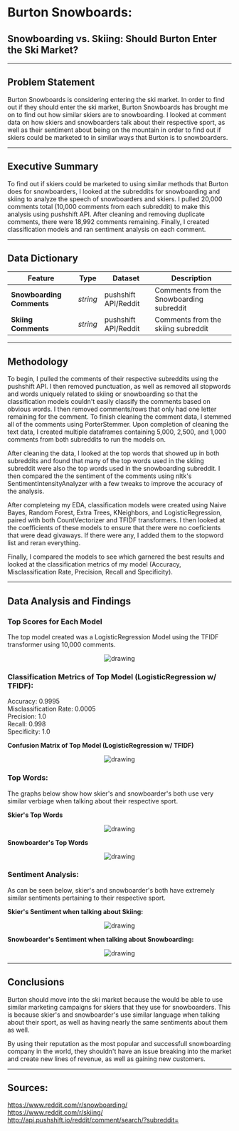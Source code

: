 # Burton Snowboards:
## Snowboarding vs. Skiing: Should Burton Enter the Ski Market?

---

## Problem Statement

Burton Snowboards is considering entering the ski market.  In order to find out if they should enter the ski market, Burton Snowboards has brought me on to find out how similar skiers are to snowboarding.  I looked at comment data on how skiers and snowboarders talk about their respective sport, as well as their sentiment about being on the mountain in order to find out if skiers could be marketed to in similar ways that Burton is to snowboarders.

---

## Executive Summary
To find out if skiers could be marketed to using similar methods that Burton does for snowboarders, I looked at the subreddits for snowboarding and skiing to analyze the speech of snowboarders and skiers.  I pulled 20,000 comments total (10,000 comments from each subreddit) to make this analysis using pushshift API.  After cleaning and removing duplicate comments, there were 18,992 comments remaining.  Finally, I created classification models and ran sentiment analysis on each comment. 

---

## Data Dictionary
|Feature|Type|Dataset|Description|
|-----------------|-----------------|-----------------|-----------------|
|**Snowboarding Comments**|*string*|pushshift API/Reddit|Comments from the Snowboarding subreddit| 
|**Skiing Comments**|*string*|pushshift API/Reddit|Comments from the skiing subreddit|  

---

## Methodology

To begin, I pulled the comments of their respective subreddits using the pushshift API.  I then removed punctuation, as well as removed all stopwords and words uniquely related to skiing or snowboarding so that the classification models couldn't easily classify the comments based on obvious words.  I then removed comments/rows that only had one letter remaining for the comment.  To finish cleaning the comment data, I stemmed all of the comments using PorterStemmer.  Upon completion of cleaning the text data, I created multiple dataframes containing 5,000, 2,500, and 1,000 comments from both subreddits to run the models on.

After cleaning the data, I looked at the top words that showed up in both subreddits and found that many of the top words used in the skiing subreddit were also the top words used in the snowboarding subreddit.  I then compared the the sentiment of the comments using nltk's SentimentIntensityAnalyzer with a few tweaks to improve the accuracy of the analysis.

After completeing my EDA, classification models were created using Naive Bayes, Random Forest, Extra Trees, KNeighbors, and LogisticRegression, paired with both CountVectorizer and TFIDF transformers.  I then looked at the coefficients of these models to ensure that there were no coeficients that were dead givaways.  If there were any, I added them to the stopword list and reran everything.

Finally, I compared the models to see which garnered the best results and looked at the classification metrics of my model (Accuracy, Misclassification Rate, Precision, Recall and Specificity).
    
---

## Data Analysis and Findings
### Top Scores for Each Model
The top model created was a LogisticRegression Model using the TFIDF transformer using 10,000 comments.

<p align="center">
  <img src="./vizualizations/top_scores.png" alt="drawing" />
</p>

### Classification Metrics of Top Model (LogisticRegression w/ TFIDF):
Accuracy: 0.9995\
Misclassification Rate: 0.0005\
Precision: 1.0\
Recall: 0.998\
Specificity: 1.0

**Confusion Matrix of Top Model (LogisticRegression w/ TFIDF)**

<p align="center">
    <img src="./vizualizations/confusion_matrix.png" alt="drawing" />
</p>
    
### Top Words:
The graphs below show how skier's and snowboarder's both use very similar verbiage when talking about their respective sport.

**Skier's Top Words**

<p align="center">
    <img src="./vizualizations/ski_top_words.png" alt="drawing" />
</p>

**Snowboarder's Top Words**

<p align="center">
    <img src="./vizualizations/sb_top_words.png" alt="drawing" />
</p>

### Sentiment Analysis:
As can be seen below, skier's and snowboarder's both have extremely similar sentiments pertaining to their respective sport.

**Skier's Sentiment when talking about Skiing:**

<p align="center">
    <img src="./vizualizations/ski_sentiment.png" alt="drawing" />
</p>

**Snowboarder's Sentiment when talking about Snowboarding:**

<p align="center">
    <img src="./vizualizations/sb_sentiment.png" alt="drawing" />
</p>

---

## Conclusions

Burton should move into the ski market because the would be able to use similar marketing campaigns for skiers that they use for snowboarders.  This is because skier's and snowboarder's use similar language when talking about their sport, as well as having nearly the same sentiments about them as well.

By using their reputation as the most popular and successfull snowboarding company in the world, they shouldn't have an issue breaking into the market and create new lines of revenue, as well as gaining new customers.

---

## Sources:
https://www.reddit.com/r/snowboarding/ \
https://www.reddit.com/r/skiing/ \
http://api.pushshift.io/reddit/comment/search/?subreddit=